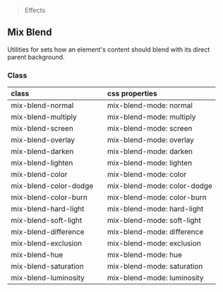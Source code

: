 > Effects

## Mix Blend

Utilities for sets how an element's content should blend with its direct parent background.

### Class

| class |  | css properties |
|:--|:--|:--|
| mix-blend-normal |  | mix-blend-mode: normal |
| mix-blend-multiply |  | mix-blend-mode: multiply |
| mix-blend-screen |  | mix-blend-mode: screen |
| mix-blend-overlay |  | mix-blend-mode: overlay |
| mix-blend-darken |  | mix-blend-mode: darken |
| mix-blend-lighten |  | mix-blend-mode: lighten |
| mix-blend-color |  | mix-blend-mode: color |
| mix-blend-color-dodge |  | mix-blend-mode: color-dodge |
| mix-blend-color-burn |  | mix-blend-mode: color-burn |
| mix-blend-hard-light |  | mix-blend-mode: hard-light |
| mix-blend-soft-light |  | mix-blend-mode: soft-light |
| mix-blend-difference |  | mix-blend-mode: difference |
| mix-blend-exclusion |  | mix-blend-mode: exclusion |
| mix-blend-hue |  | mix-blend-mode: hue |
| mix-blend-saturation |  | mix-blend-mode: saturation |
| mix-blend-luminosity |  | mix-blend-mode: luminosity |
